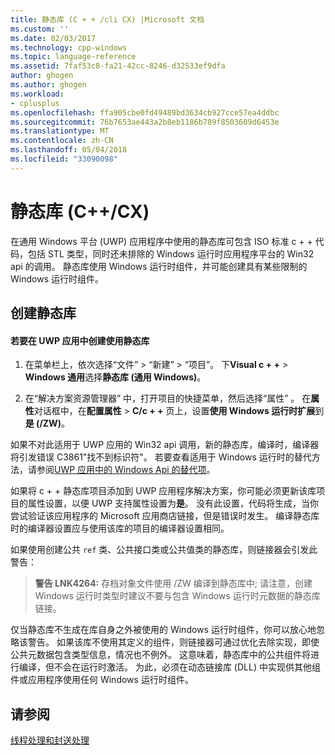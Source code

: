 ```yaml
---
title: 静态库 (C + + /cli CX) |Microsoft 文档
ms.custom: ''
ms.date: 02/03/2017
ms.technology: cpp-windows
ms.topic: language-reference
ms.assetid: 7faf53c8-fa21-42cc-8246-d32533ef9dfa
author: ghogen
ms.author: ghogen
ms.workload:
- cplusplus
ms.openlocfilehash: ffa905cbe0fd49489bd3634cb927cce57ea4ddbc
ms.sourcegitcommit: 76b7653ae443a2b8eb1186b789f8503609d6453e
ms.translationtype: MT
ms.contentlocale: zh-CN
ms.lasthandoff: 05/04/2018
ms.locfileid: "33090098"
---
```

# <a name="static-libraries-ccx"></a>静态库 (C++/CX)
在通用 Windows 平台 (UWP) 应用程序中使用的静态库可包含 ISO 标准 c + + 代码，包括 STL 类型，同时还未排除的 Windows 运行时应用程序平台的 Win32 api 的调用。 静态库使用 Windows 运行时组件，并可能创建具有某些限制的 Windows 运行时组件。  
  
## <a name="creating-static-libraries"></a>创建静态库  
  
#### <a name="to-create-a-static-library-for-use-in-a-uwp-app"></a>若要在 UWP 应用中创建使用静态库  
  
1.  在菜单栏上，依次选择“文件” > “新建” > “项目”。 下**Visual c + +** > **Windows 通用**选择**静态库 (通用 Windows)**。  
  
2.  在“解决方案资源管理器” 中，打开项目的快捷菜单，然后选择“属性” 。 在**属性**对话框中，在**配置属性** > **C/c + +** 页上，设置**使用 Windows 运行时扩展**到**是 (/ZW)**。  
  
 如果不对此适用于 UWP 应用的 Win32 api 调用，新的静态库，编译时，编译器将引发错误 C3861"找不到标识符"。 若要查看适用于 Windows 运行时的替代方法，请参阅[UWP 应用中的 Windows Api 的替代项](/uwp/win32-and-com/alternatives-to-windows-apis-uwp)。  
  
 如果将 c + + 静态库项目添加到 UWP 应用程序解决方案，你可能必须更新该库项目的属性设置，以便 UWP 支持属性设置为**是**。 没有此设置，代码将生成，当你尝试验证该应用程序的 Microsoft 应用商店链接，但是错误时发生。 编译静态库时的编译器设置应与使用该库的项目的编译器设置相同。  
  
 如果使用创建公共 `ref` 类、公共接口类或公共值类的静态库，则链接器会引发此警告：  
  
> **警告 LNK4264:** 存档对象文件使用 /ZW 编译到静态库中; 请注意，创建 Windows 运行时类型时建议不要与包含 Windows 运行时元数据的静态库链接。  
  
 仅当静态库不生成在库自身之外被使用的 Windows 运行时组件，你可以放心地忽略该警告。 如果该库不使用其定义的组件，则链接器可通过优化去除实现，即使公共元数据包含类型信息，情况也不例外。 这意味着，静态库中的公共组件将进行编译，但不会在运行时激活。 为此，必须在动态链接库 (DLL) 中实现供其他组件或应用程序使用任何 Windows 运行时组件。  
  
## <a name="see-also"></a>请参阅  
 [线程处理和封送处理](../cppcx/threading-and-marshaling-c-cx.md)